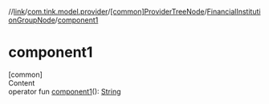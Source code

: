//[link](../../../index.md)/[com.tink.model.provider](../../index.md)/[[common]ProviderTreeNode](../index.md)/[FinancialInstitutionGroupNode](index.md)/[component1](component1.md)



# component1  
[common]  
Content  
operator fun [component1](component1.md)(): [String](https://kotlinlang.org/api/latest/jvm/stdlib/kotlin/-string/index.html)  



